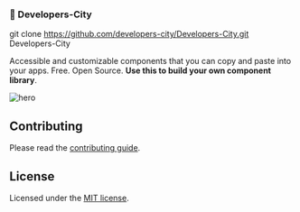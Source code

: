 ### 👋 Developers-City

git clone https://github.com/developers-city/Developers-City.git Developers-City



Accessible and customizable components that you can copy and paste into your apps. Free. Open Source. **Use this to build your own component library**.

![hero](apps/www/public/og.jpg)


## Contributing

Please read the [contributing guide](/CONTRIBUTING.md).

## License

Licensed under the [MIT license](https://github.com/developers-city/Developers-City/blob/main/LICENSE).
